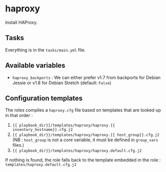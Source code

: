 # haproxy

Install HAProxy.

## Tasks

Everything is in the `tasks/main.yml` file.

## Available variables

* `haproxy_backports` : We can either prefer v1.7 from backports for Debian Jessie or v1.8 for Debian Stretch (default: `False`)

## Configuration templates

The roles compiles a `haproxy.cfg` file based on templates that are looked up in that order :
1. `{{ playbook_dir}}/templates/haproxy/haproxy.{{ inventory_hostname}}.cfg.j2`
2. `{{ playbook_dir}}/templates/haproxy/haproxy.{{ host_group}}.cfg.j2` (NB : `host_group` is not a core variable, it must be defined in `group_vars` files.)
3. `{{ playbook_dir}}/templates/haproxy/haproxy.default.cfg.j2`

If nothing is found, the role falls back to the template embedded in the role : `templates/haproxy.default.cfg.j2`

